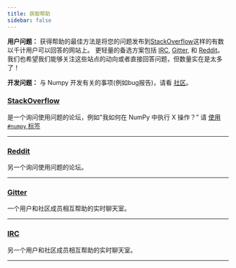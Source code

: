 ```yaml
---
title: 获取帮助
sidebar: false
---
```


**用户问题：** 获得帮助的最佳方法是将您的问题发布到[StackOverflow](http://stackoverflow.com/questions/tagged/numpy)这样的有数以千计用户可以回答的网站上。  更轻量的备选方案包括 [IRC](https://webchat.freenode.net/?channels=%23numpy), [Gitter](https://gitter.im/numpy/numpy), 和 [Reddit](https://www.reddit.com/r/Numpy/)。 我们也希望我们能够关注这些站点的动向或者直接回答问题，但数量实在是太多了！

**开发问题：** 与 Numpy 开发有关的事项(例如bug报告)，请看 [社区](/community)。



### [StackOverflow](http://stackoverflow.com/questions/tagged/numpy)

是一个询问使用问题的论坛，例如"我如何在 NumPy 中执行 X 操作？” 请 [使用 `#numpy` 标签](https://stackoverflow.com/help/tagging)

***

### [Reddit](https://www.reddit.com/r/Numpy/)

另一个询问使用问题的论坛。

***

### [Gitter](https://gitter.im/numpy/numpy)

一个用户和社区成员相互帮助的实时聊天室。

***

### [IRC](https://webchat.freenode.net/?channels=%23numpy)

另一个用户和社区成员相互帮助的实时聊天室。

***
